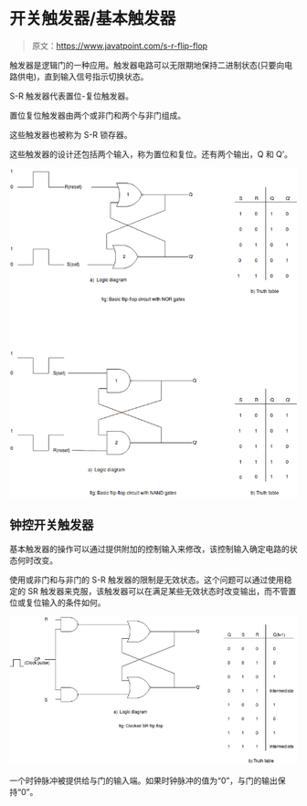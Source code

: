 # 开关触发器/基本触发器

> 原文：<https://www.javatpoint.com/s-r-flip-flop>

触发器是逻辑门的一种应用。触发器电路可以无限期地保持二进制状态(只要向电路供电)，直到输入信号指示切换状态。

S-R 触发器代表置位-复位触发器。

置位复位触发器由两个或非门和两个与非门组成。

这些触发器也被称为 S-R 锁存器。

这些触发器的设计还包括两个输入，称为置位和复位。还有两个输出，Q 和 Q’。

![S-R Flip-flop/Basic Flip-Flop](img/d1830fa2b9264c500c0ed66e792fe9f6.png)

## 钟控开关触发器

基本触发器的操作可以通过提供附加的控制输入来修改，该控制输入确定电路的状态何时改变。

使用或非门和与非门的 S-R 触发器的限制是无效状态。这个问题可以通过使用稳定的 SR 触发器来克服，该触发器可以在满足某些无效状态时改变输出，而不管置位或复位输入的条件如何。

![S-R Flip-flop/Basic Flip-Flop](img/feed598da16820a891ec0dc646f9e899.png)

一个时钟脉冲被提供给与门的输入端。如果时钟脉冲的值为“0”，与门的输出保持“0”。